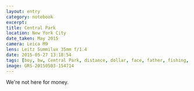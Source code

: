 ```yaml
--- 
layout: entry
category: notebook
excerpt:
title: Central Park
location: New York City
date_taken: May 2015
camera: Leica M9
lens: Leitz Summilux 35mm f/1.4
date: 2015-05-27 13:18:54
tags: [boy, bw, Central Park, distance, dollar, face, father, fishing, grass, lake, lawn, money, reflection, shadow, son, water]
image: GRS-20150503-154714
---
```

We're not here for money.